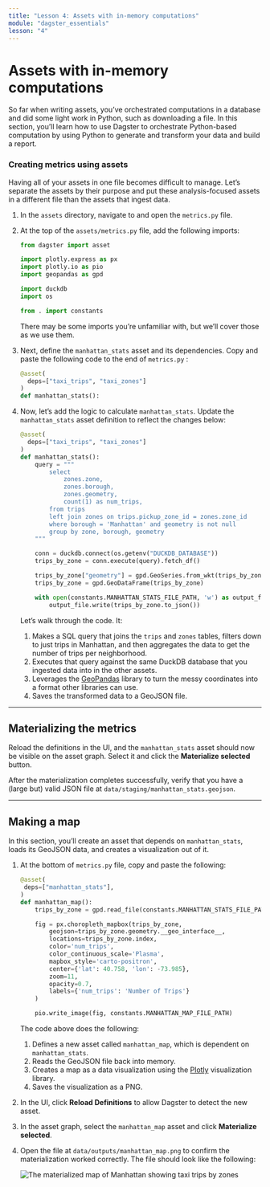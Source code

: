 ```yaml
---
title: "Lesson 4: Assets with in-memory computations"
module: "dagster_essentials"
lesson: "4"
---
```


# Assets with in-memory computations

So far when writing assets, you’ve orchestrated computations in a database and did some light work in Python, such as downloading a file. In this section, you’ll learn how to use Dagster to orchestrate Python-based computation by using Python to generate and transform your data and build a report.

### Creating metrics using assets

Having all of your assets in one file becomes difficult to manage. Let’s separate the assets by their purpose and put these analysis-focused assets in a different file than the assets that ingest data. 

1. In the `assets` directory, navigate to and open the `metrics.py` file.
2. At the top of the `assets/metrics.py` file, add the following imports:

   ```python
   from dagster import asset

   import plotly.express as px
   import plotly.io as pio
   import geopandas as gpd

   import duckdb
   import os

   from . import constants
   ```

   There may be some imports you’re unfamiliar with, but we’ll cover those as we use them.

3. Next, define the `manhattan_stats` asset and its dependencies. Copy and paste the following code to the end of `metrics.py` :
    
    ```python
    @asset(
      deps=["taxi_trips", "taxi_zones"]
    )
    def manhattan_stats():
    ```
    
4. Now, let’s add the logic to calculate `manhattan_stats`. Update the `manhattan_stats` asset definition to reflect the changes below:
    
    ```python
    @asset(
      deps=["taxi_trips", "taxi_zones"]
    )
    def manhattan_stats():
        query = """
            select
                zones.zone,
                zones.borough,
                zones.geometry,
                count(1) as num_trips,
            from trips
            left join zones on trips.pickup_zone_id = zones.zone_id
            where borough = 'Manhattan' and geometry is not null
            group by zone, borough, geometry
        """
    
        conn = duckdb.connect(os.getenv("DUCKDB_DATABASE"))
        trips_by_zone = conn.execute(query).fetch_df()
    
        trips_by_zone["geometry"] = gpd.GeoSeries.from_wkt(trips_by_zone["geometry"])
        trips_by_zone = gpd.GeoDataFrame(trips_by_zone)
    
        with open(constants.MANHATTAN_STATS_FILE_PATH, 'w') as output_file:
            output_file.write(trips_by_zone.to_json())
    ```
    
    Let’s walk through the code. It:
    
    1. Makes a SQL query that joins the `trips` and `zones` tables, filters down to just trips in Manhattan, and then aggregates the data to get the number of trips per neighborhood.
    2. Executes that query against the same DuckDB database that you ingested data into in the other assets.
    3. Leverages the [GeoPandas](https://geopandas.org/en/stable/) library to turn the messy coordinates into a format other libraries can use.
    4. Saves the transformed data to a GeoJSON file.

---

## Materializing the metrics

Reload the definitions in the UI, and the `manhattan_stats` asset should now be visible on the asset graph. Select it and click the **Materialize selected** button.

After the materialization completes successfully, verify that you have a (large but) valid JSON file at `data/staging/manhattan_stats.geojson`.

---

## Making a map

In this section, you’ll create an asset that depends on `manhattan_stats`, loads its GeoJSON data, and creates a visualization out of it.

1. At the bottom of `metrics.py` file, copy and paste the following:
    
    ```python
    @asset(
     deps=["manhattan_stats"],
    )
    def manhattan_map():
        trips_by_zone = gpd.read_file(constants.MANHATTAN_STATS_FILE_PATH)
    
        fig = px.choropleth_mapbox(trips_by_zone,
            geojson=trips_by_zone.geometry.__geo_interface__,
            locations=trips_by_zone.index,
            color='num_trips',
            color_continuous_scale='Plasma',
            mapbox_style='carto-positron',
            center={'lat': 40.758, 'lon': -73.985},
            zoom=11,
            opacity=0.7,
            labels={'num_trips': 'Number of Trips'}
        )
    
        pio.write_image(fig, constants.MANHATTAN_MAP_FILE_PATH)
    ```
    
    The code above does the following:
    
    1. Defines a new asset called `manhattan_map`, which is dependent on `manhattan_stats`. 
    2. Reads the GeoJSON file back into memory.
    3. Creates a map as a data visualization using the [Plotly](https://plotly.com/python/) visualization library.
    4. Saves the visualization as a PNG.
2. In the UI, click **Reload Definitions** to allow Dagster to detect the new asset.
3. In the asset graph, select the `manhattan_map` asset and click **Materialize selected**.
4. Open the file at `data/outputs/manhattan_map.png` to confirm the materialization worked correctly. The file should look like the following:

   ![The materialized map of Manhattan showing taxi trips by zones](/images/dagster-essentials/lesson-4/materialized-map.png)